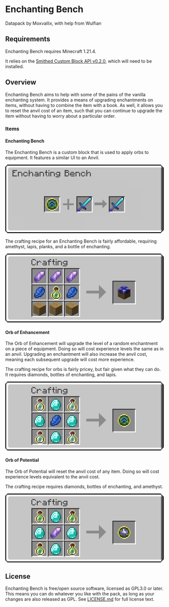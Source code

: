 # Enchanting Bench

Datapack by Moxvallix, with help from Wulfian

## Requirements
Enchanting Bench requires Minecraft 1.21.4.

It relies on the [Smithed Custom Block API v0.2.0](https://docs.smithed.dev/libraries/custom-block/), which will need to be installed.

## Overview
Enchanting Bench aims to help with some of the pains of the vanilla enchanting system. It provides a means of upgrading enchantments on items, without having to combine the item with a book. As well, it allows you to reset the anvil cost of an item, such that you can continue to upgrade the item without having to worry about a particular order.

### Items
#### Enchanting Bench
The Enchanting Bench is a custom block that is used to apply orbs to equipment. It features a similar UI to an Anvil.

![Enchanting Bench UI](assets/ui_enchanting_bench.png)

The crafting recipe for an Enchanting Bench is fairly affordable, requiring amethyst, lapis, planks, and a bottle of enchanting.

![Enchanting Bench Recipe](assets/recipe_enchanting_bench.png)

#### Orb of Enhancement
The Orb of Enhancement will upgrade the level of a random enchantment on a piece of equipment. Doing so will cost experience levels the same as in an anvil. Upgrading an enchantment will also increase the anvil cost, meaning each subsequent upgrade will cost more experience.

The crafting recipe for orbs is fairly pricey, but fair given what they can do. It requires diamonds, bottles of enchanting, and lapis.

![Orb of Enhancement Recipe](assets/recipe_enhancement_orb.png)

#### Orb of Potential
The Orb of Potential will reset the anvil cost of any item. Doing so will cost experience levels equivalent to the anvil cost.

The crafting recipe requires diamonds, bottles of enchanting, and amethyst.

![Orb of Potential Recipe](assets/recipe_potential_orb.png)

## License
Enchanting Bench is free/open source software, licensed as GPL3.0 or later. This means you can do whatever you like with the pack, as long as your changes are also released as GPL. See [LICENSE.md](LICENSE.md) for full license text.